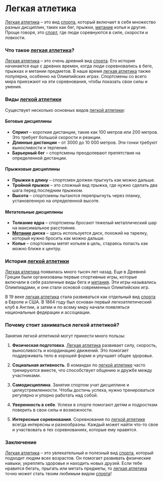 # Легкая атлетика

[Легкая атлетика](./athletics.md) – это вид [спорта](./sport.md), который включает в себя множество разных дисциплин, таких как бег, прыжки, [метание](./throwing_sport.md) копья и другие. Проще говоря, это [спорт](./sport.md), где люди соревнуются в силе, скорости и ловкости.

### Что такое [легкая атлетика](./athletics.md)?
[Легкая атлетика](./athletics.md) – это очень древний вид [спорта](./sport.md). Его история начинается еще с древних времен, когда люди соревновались в беге, прыжках и метании предметов. В наше время [легкая атлетика](./athletics.md) также популярна, особенно на Олимпийских играх. Спортсмены со всего мира приезжают на эти соревнования, чтобы показать свои силы и умения.

### Виды [легкой атлетики](./athletics.md)
Существует несколько основных видов [легкой атлетики](./athletics.md):

#### Беговые дисциплины
- **Спринт** – короткие дистанции, такие как 100 метров или 200 метров. Это требует большой скорости и реакции.
- **Длинные дистанции** – от 3000 до 10 000 метров. Эти гонки требуют выносливости и терпения.
- **Барьерный бег** – спортсмены преодолевают препятствия на определенной дистанции.

#### Прыжковые дисциплины
- **Прыжки в длину** – спортсмен должен прыгнуть как можно дальше.
- **Тройной прыжок** – это сложный вид прыжка, где нужно сделать два шага перед последним прыжком.
- **Высота** – спортсмены пытаются перепрыгнуть через планку, установленную на определенной высоте.

#### Метательные дисциплины
- **Толкание ядра** – спортсмены бросают тяжелый металлический шар на максимальное расстояние.
- **[Метание](./throwing_sport.md) диска** – здесь используется диск, похожий на тарелку, который нужно бросить как можно дальше.
- **Копье** – спортсмены метят копьем в цель, стараясь попасть как можно ближе к центру.

### История [легкой атлетики](./athletics.md)
[Легкая атлетика](./athletics.md) появилась много тысяч лет назад. Еще в Древней Греции были организованы первые спортивные игры, которые включали в себя различные виды бега и [метания](./throwing_sport.md). Эти игры назывались Олимпиадами, и они стали основой современных Олимпийских игр.

В 19 веке [легкая атлетика](./athletics.md) стала развиваться как отдельный вид [спорта](./sport.md) в Европе и США. В 1864 году был основан первый легкоатлетический клуб в Англии, а затем и по всему миру начали появляться национальные федерации и ассоциации.

### Почему стоит заниматься легкой атлетикой?
Занятия легкой атлетикой могут принести много пользы:

1. **Физическая подготовка**. [Легкая атлетика](./athletics.md) развивает силу, скорость, выносливость и координацию движений. Это помогает поддерживать тело в хорошей форме и улучшает общее здоровье.
  
2. **Социальная активность**. В командах по [легкой атлетике](./athletics.md) часто тренируются вместе, что способствует общению и дружбе между участниками.

3. **Самодисциплина**. Занятия спортом учат дисциплине и целеустремленности. Чтобы достичь успеха, нужно тренироваться регулярно и упорно работать над собой.

4. **Уверенность в себе**. Успехи в спорте помогают детям и подросткам поверить в свои силы и возможности.

5. **Интересные соревнования**. Соревнования по [легкой атлетике](./athletics.md) всегда интересны и разнообразны. Каждый может найти что-то свое и участвовать в тех соревнованиях, которые ему нравятся.

### Заключение
[Легкая атлетика](./athletics.md) – это увлекательный и полезный вид [спорта](./sport.md), который подходит людям всех возрастов. Он помогает развивать физические навыки, укреплять здоровье и находить новых друзей. Если тебе нравится бегать, прыгать или метать предметы, то [легкая атлетика](./athletics.md) точно может стать твоим любимым видом [спорта](./sport.md)!